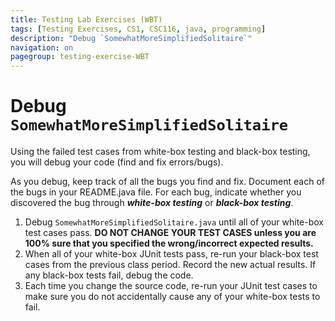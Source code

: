 ```yaml
---
title: Testing Lab Exercises (WBT)
tags: [Testing Exercises, CS1, CSC116, java, programming]
description: "Debug `SomewhatMoreSimplifiedSolitaire`"
navigation: on
pagegroup: testing-exercise-WBT
---
```


# Debug `SomewhatMoreSimplifiedSolitaire`

Using the failed test cases from white-box testing and black-box testing, you will debug your code (find and fix errors/bugs).

As you debug, keep track of all the bugs you find and fix. Document each of the bugs in your README.java file. For each bug, indicate whether you discovered the bug through ***white-box testing*** or ***black-box testing***.

1. Debug `SomewhatMoreSimplifiedSolitaire.java` until all of your white-box test cases pass. **DO NOT CHANGE YOUR TEST CASES unless you are 100% sure that you specified the wrong/incorrect expected results.** 
2. When all of your white-box JUnit tests pass, re-run your black-box test cases from the previous class period. Record the new actual results. If any black-box tests fail, debug the code.
3. Each time you change the source code, re-run your JUnit test cases to make sure you do not accidentally cause any of your white-box tests to fail.
